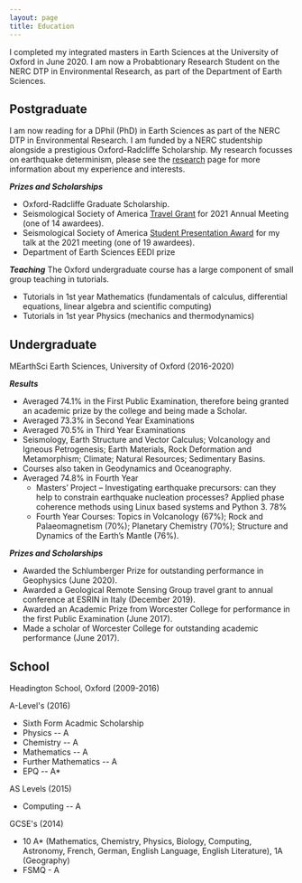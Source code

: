 ```yaml
---
layout: page
title: Education 
---
```


I completed my integrated masters in Earth Sciences at the University of Oxford in June 2020. I am now a Probabtionary Research Student on the NERC DTP in Environmental Research, as part of the Department of Earth Sciences.

## Postgraduate

I am now reading for a DPhil (PhD) in Earth Sciences as part of the NERC DTP in Environmental Research. I am funded by a NERC studentship alongside a prestigious Oxford-Radcliffe Scholarship. My research focusses on earthquake determinism, please see the [research](/research) page for more information about my experience and interests. 

***Prizes and Scholarships***
* Oxford-Radcliffe Graduate Scholarship.
* Seismological Society of America [Travel Grant](https://www.seismosoc.org/annual-meeting/ssa-2021-travel-grants-announced/) for 2021 Annual Meeting (one of 14 awardees).
* Seismological Society of America [Student Presentation Award](https://www.seismosoc.org/awards/student-awards/) for my talk at the 2021 meeting (one of 19 awardees).
* Department of Earth Sciences EEDI prize

***Teaching***
The Oxford undergraduate course has a large component of small group teaching in tutorials.
* Tutorials in 1st year Mathematics (fundamentals of calculus, differential equations, linear algebra and scientific computing)
* Tutorials in 1st year Physics (mechanics and thermodynamics)

## Undergraduate

MEarthSci Earth Sciences, University of Oxford (2016-2020)

***Results***
* Averaged 74.1% in the First Public Examination, therefore being granted an academic prize by the college and being made a Scholar.
* Averaged 73.3% in Second Year Examinations
* Averaged 70.5% in Third Year Examinations
 * Seismology, Earth Structure and Vector Calculus; Volcanology and Igneous Petrogenesis; Earth Materials, Rock Deformation and Metamorphism; Climate; Natural Resources; Sedimentary Basins. 
 * Courses also taken in Geodynamics and Oceanography.  
* Averaged 74.8% in Fourth Year
  * Masters’ Project – Investigating earthquake precursors: can they help to constrain earthquake nucleation processes? Applied phase coherence methods using Linux based systems and Python 3. 78%
  * Fourth Year Courses: Topics in Volcanology (67%); Rock and Palaeomagnetism (70%); Planetary Chemistry (70%); Structure and Dynamics of the Earth’s Mantle (76%). 

***Prizes and Scholarships***
* Awarded the Schlumberger Prize for outstanding performance in Geophysics (June 2020).
* Awarded a Geological Remote Sensing Group travel grant to annual conference at ESRIN in Italy (December 2019).  
* Awarded an Academic Prize from Worcester College for performance in the first Public Examination (June 2017).
* Made a scholar of Worcester College for outstanding academic performance (June 2017).


## School

Headington School, Oxford (2009-2016)

A-Level's (2016)
* Sixth Form Acadmic Scholarship 
* Physics -- A
* Chemistry -- A
* Mathematics -- A
* Further Mathematics -- A
* EPQ -- A* 

AS Levels (2015)
* Computing -- A

GCSE's (2014)
* 10 A* (Mathematics, Chemistry, Physics, Biology, Computing, Astronomy, French, German, English Language, English Literature), 1A (Geography)
* FSMQ - A



